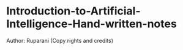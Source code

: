 # Introduction-to-Artificial-Intelligence-Hand-written-notes
Author: Ruparani (Copy rights and credits)
